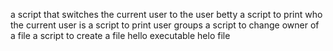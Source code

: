 a script that switches the current user to the user betty
a script to print who the current user is
a script to print user groups
a script to change owner of a file
a script to create a file hello
executable helo file
